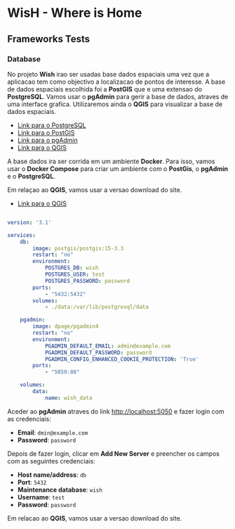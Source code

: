 # WisH - Where is Home 

## Frameworks Tests

### Database

No projeto **Wish** irao ser usadas base dados espaciais uma vez que a aplicacao tem como objectivo a localizacao de pontos de interesse. A base de dados espaciais escolhida foi a **PostGIS** que e uma extensao do **PostgreSQL**. Vamos usar o **pgAdmin** para gerir a base de dados, atraves de uma interface grafica. Utilizaremos ainda o **QGIS** para visualizar a base de dados espaciais.

- [Link para o PostgreSQL](https://www.postgresql.org/)
- [Link para o PostGIS](https://postgis.net/)
- [Link para o pgAdmin](https://www.pgadmin.org/)
- [Link para o QGIS](https://qgis.org/pt_PT/site/)


A base dados ira ser corrida em um ambiente **Docker**. Para isso, vamos usar o **Docker Compose** para criar um ambiente com o **PostGis**, o **pgAdmin** e o **PostgreSQL**.

Em relaçao ao **QGIS**, vamos usar a versao download do site.
- [Link para o QGIS](https://www.qgis.org/en/site/forusers/alldownloads.html#debian-ubuntu)


```yml

version: '3.1'

services:
    db:
        image: postgis/postgis:15-3.3
        restart: "no"
        environment:
            POSTGRES_DB: wish
            POSTGRES_USER: test
            POSTGRES_PASSWORD: password
        ports:
            - "5432:5432"
        volumes:
            - ./data:/var/lib/postgresql/data

    pgadmin:
        image: dpage/pgadmin4
        restart: "no"
        environment:
            PGADMIN_DEFAULT_EMAIL: admin@example.com
            PGADMIN_DEFAULT_PASSWORD: password
            PGADMIN_CONFIG_ENHANCED_COOKIE_PROTECTION: 'True'
        ports:
            - "5050:80"

    volumes:
        data:
            name: wish_data

```

Aceder ao **pgAdmin** atraves do link [http://localhost:5050](http://localhost:5050) e fazer login com as credenciais:
- **Email**: ``` dmin@example.com ```
- **Password**: ``` password ```

Depois de fazer login, clicar em **Add New Server** e preencher os campos com as seguintes credenciais:
- **Host name/address**: ``` db ```
- **Port**: ``` 5432 ```
- **Maintenance database**: ``` wish ```
- **Username**: ``` test ```
- **Password**: ``` password ```

    
Em relacao ao **QGIS**, vamos usar a versao download do site.
